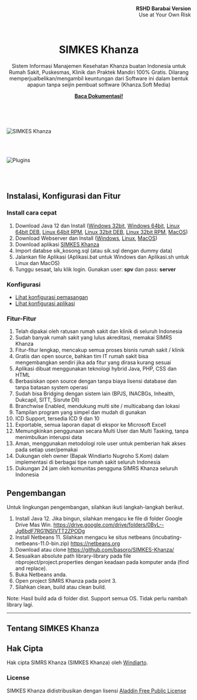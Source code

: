 <p align="right">
    <b>RSHD Barabai Version</b><br>
    Use at Your Own Risk
</p>
<br>
<p align="center">
    <h1 align="center">SIMKES Khanza</h1>
    <p align="center">Sistem Informasi Manajemen Kesehatan Khanza buatan Indonesia untuk Rumah Sakit, Puskesmas, Klinik dan Praktek Mandiri 100% Gratis. Dilarang memperjualbelikan/mengambil keuntungan dari Software ini dalam bentuk apapun tanpa seijin pembuat software  (Khanza.Soft Media)</p>
    <p align="center"><strong><a href="https://basoro.id/SIMKES-Khanza/">Baca Dokumentasi!</a></strong></p>
    <br><br><br>
</p>

![SIMKES Khanza](https://raw.githubusercontent.com/basoro/SIMKES-Khanza/master/docs/images/simkes.gif)

<br><br>

![Plugins](https://raw.githubusercontent.com/basoro/SIMKES-Khanza/master/docs/images/plugins.jpg)

<br><br>

## Instalasi, Konfigurasi dan Fitur

### Install cara cepat

1. Download Java 12 dan Install ([Windows 32bit](https://download.bell-sw.com/java/12.0.2/bellsoft-jdk12.0.2-windows-i586.msi), [Windows 64bit](https://download.bell-sw.com/java/12.0.2/bellsoft-jdk12.0.2-windows-amd64.msi), [Linux 64bit DEB](https://download.bell-sw.com/java/12.0.2/bellsoft-jdk12.0.2-linux-amd64.deb), [Linux 64bit RPM](https://download.bell-sw.com/java/12.0.2/bellsoft-jdk12.0.2-linux-amd64.rpm), [Linux 32bit DEB](https://download.bell-sw.com/java/12.0.2/bellsoft-jdk12.0.2-linux-i586.deb), [Linux 32bit RPM](https://download.bell-sw.com/java/12.0.2/bellsoft-jdk12.0.2-linux-i586.rpm), [MacOS](https://download.bell-sw.com/java/12.0.2/bellsoft-jdk12.0.2-macos-amd64.dmg))
2. Download Webserver dan Install ([Windows](https://bitnami.com/redirect/to/576576/bitnami-nginxstack-1.16.0-1-windows-x64-installer.exe), [Linux](https://bitnami.com/redirect/to/576566/bitnami-nginxstack-1.16.0-1-linux-x64-installer.run), [MacOS](https://bitnami.com/redirect/to/576570/bitnami-nginxstack-1.16.0-1-osx-x86_64-installer.dmg))
3. Download aplikasi [SIMKES Khanza](https://github.com/basoro/SIMKES-Khanza/releases)
4. Import databse sik_kosong.sql (atau sik.sql dengan dummy data)
5. Jalankan file Aplikasi (Aplikasi.bat untuk Windows dan Aplikasi.sh untuk Linux dan MacOS)
6. Tunggu sesaat, lalu klik login. Gunakan user: <b>spv</b> dan pass: <b>server</b>

### Konfigurasi
- [Lihat konfigurasi pemasangan](https:/basoro.id/SIMKES-Khanza/)
- [Lihat konfigurasi aplikasi](https:/basoro.id/SIMKES-Khanza/)

### Fitur-Fitur

1. Telah dipakai oleh ratusan rumah sakit dan klinik di seluruh Indonesia
2. Sudah banyak rumah sakit yang lulus akreditasi, memakai SIMRS Khanza
3. Fitur-fitur lengkap, mencakup semua proses bisnis rumah sakit / klinik
4. Gratis dan open source, bahkan tim IT rumah sakit bisa mengembangkan sendiri jika ada fitur yang dirasa kurang sesuai
5. Aplikasi dibuat menggunakan teknologi hybrid Java, PHP, CSS dan HTML
6. Berbasiskan open source dengan tanpa biaya lisensi database dan tanpa batasan system operasi
7. Sudah bisa Bridging dengan sistem lain (BPJS, INACBGs, Inhealth, Dukcapil, SITT, Sisrute Dll)
8. Branchwise Enabled, mendukung multi site / multicabang dan lokasi
9. Tampilan program yang simpel dan mudah di gunakan
10. ICD Support, tersedia ICD 9 dan 10
11. Exportable, semua laporan dapat di ekspor ke Microsoft Excell
12. Memungkinkan penggunaan secara Multi User dan Multi Tasking, tanpa menimbulkan interupsi data
13. Aman, menggunakan metodologi role user untuk pemberian hak akses pada setiap user/pemakai
14. Dukungan oleh owner (Bapak Windiarto Nugroho S.Kom) dalam implementasi di berbagai tipe rumah sakit seluruh Indonesia
15. Dukungan 24 jam oleh komunitas pengguna SIMRS Khanza seluruh Indonesia

## Pengembangan

Untuk lingkungan pengembangan, silahkan ikuti langkah-langkah berikut.

1. Install Java 12. Jika bingun, silahkan mengacu ke file di folder Google Drive Mas Win.
   https://drive.google.com/drive/folders/0ByL--Jg6bdF7RG1NSlVTT2ZPODg
2. Install Netbeans 11. Silahkan mengacu ke situs netbeans (incubating-netbeans-11.0-bin.zip)
   https://netbeans.org
3. Download atau clone https://github.com/basoro/SIMKES-Khanza/
4. Sesuaikan absolute path library-library pada file nbproject/project.properties dengan keadaan pada komputer anda (find and replace).
5. Buka Netbeans anda.
6. Open project SIMRS Khanza pada point 3.
7. Silahkan clean, build atau clean build.

Note:
Hasil build ada di folder dist. Support semua OS. Tidak perlu nambah library lagi.

---

## Tentang SIMKES Khanza

## Hak Cipta

Hak cipta SIMRS Khanza (SIMKES Khanza) oleh [Windiarto](https://raw.githubusercontent.com/basoro/SIMKES-Khanza/master/docs/images/haki-simrs-khanza.jpg).

### License

SIMKES Khanza didistribusikan dengan lisensi [Aladdin Free Public License](https://en.wikipedia.org/wiki/Aladdin_Free_Public_License)
